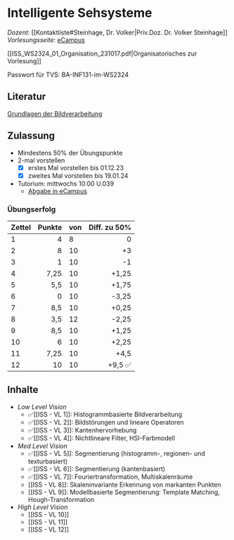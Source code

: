 # Intelligente Sehsysteme
*Dozent:* [[Kontaktliste#Steinhage, Dr. Volker|Priv.Doz. Dr. Volker Steinhage]]
*Vorlesungsseite:* [eCampus](https://ecampus.uni-bonn.de/goto.php?target=crs_3106705)

[[ISS_WS2324_01_Organisation_231017.pdf|Organisatorisches zur Vorlesung]]

Passwort für TVS: BA-INF131-im-WS2324
## Literatur
[Grundlagen der Bildverarbeitung](https://www.pearson.de/grundlagen-der-bildverarbeitung-9783863266370)

## Zulassung
- Mindestens 50% der Übungspunkte
- 2-mal vorstellen
	- [x] erstes Mal vorstellen bis 01.12.23
	- [x] zweites Mal vorstellen bis 19.01.24
 - Tutorium: mittwochs 10:00 U.039
	 - [Abgabe in eCampus](https://ecampus.uni-bonn.de/ilias.php?ref_id=3157797&target=3157797&cmd=showOverview&cmdClass=ilobjexercisegui&cmdNode=c2:o8&baseClass=ilexercisehandlergui)

### Übungserfolg

| Zettel | Punkte | von | Diff. zu 50% |
| ---- | ---: | ---- | ---: |
| 1 | 4 | 8 | 0 |
| 2 | 8 | 10 | +3 |
| 3 | 1 | 10 | -1 |
| 4 | 7,25 | 10 | +1,25 |
| 5 | 5,5 | 10 | +1,75 |
| 6 | 0 | 10 | -3,25 |
| 7 | 8,5 | 10 | +0,25 |
| 8 | 3,5 | 12 | -2,25 |
| 9 | 8,5 | 10 | +1,25 |
| 10 | 6 | 10 | +2,25 |
| 11 | 7,25 | 10 | +4,5 |
| 12 | 10 | 10 | +9,5 ✅ |

## Inhalte
- *Low Level Vision*
	- ✅[[ISS - VL 1]]: Histogrammbasierte Bildverarbeitung
	- ✅[[ISS - VL 2]]: Bildstörungen und lineare Operatoren
	- ✅[[ISS - VL 3]]: Kantenhervorhebung
	- ✅[[ISS - VL 4]]: Nichtlineare Filter, HSI-Farbmodell
- *Med Level Vision*
	- ✅[[ISS - VL 5]]: Segmentierung (histogramm-, regionen- und texturbasiert)
	- ✅[[ISS - VL 6]]: Segmentierung (kantenbasiert)
	- ✅[[ISS - VL 7]]: Fouriertransformation, Multiskalenräume
	- [[ISS - VL 8]]: Skaleninvariante Erkennung von markanten Punkten
	- [[ISS - VL 9]]: Modellbasierte Segmentierung: Template Matching, Hough-Transformation
- *High Level Vision*
	- [[ISS - VL 10]]
	- [[ISS - VL 11]]
	- [[ISS - VL 12]]